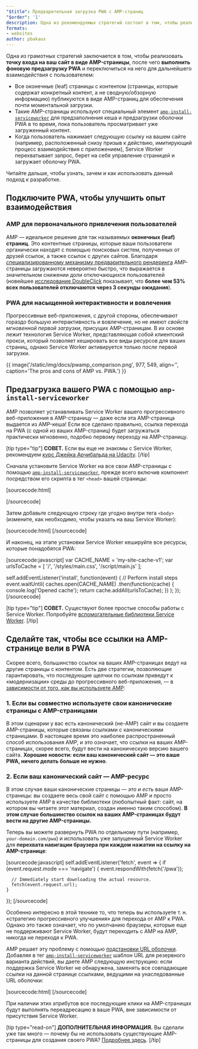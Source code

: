 ```yaml
---
"$title": Предварительная загрузка PWA с AMP-страниц
"$order": '1'
description: Одна из рекомендуемых стратегий состоит в том, чтобы реализовать точку входа на ваш сайт в виде AMP-страницы, после чего выполнить фоновую предзагрузку PWA и переключиться на...
formats:
- websites
author: pbakaus
---
```


Одна из грамотных стратегий заключается в том, чтобы реализовать **точку входа на ваш сайт в виде AMP-страницы**, после чего **выполнить фоновую предзагрузку PWA** и переключиться на него для дальнейшего взаимодействия с пользователем:

- Все оконечные (leaf) страницы с контентом (страницы, которые содержат конкретный контент, а не сводную/обзорную информацию) публикуются в виде AMP-страниц для обеспечения почти моментальной загрузки.
- Такие AMP-страницы используют специальный элемент [`amp-install-serviceworker`](../../../documentation/components/reference/amp-install-serviceworker.md) для предзаполнения кеша и предзагрузки оболочки PWA в то время, пока пользователь просматривает уже загруженный контент.
- Когда пользователь нажимает следующую ссылку на вашем сайте (например, расположенный снизу призыв к действию, имитирующий процесс взаимодействия с приложением), Service Worker перехватывает запрос, берет на себя управление страницей и загружает оболочку PWA.

Читайте дальше, чтобы узнать, зачем и как использовать данный подход к разработке.

## Подключите PWA, чтобы улучшить опыт взаимодействия

### AMP для первоначального привлечения пользователей

AMP — идеальное решение для так называемых **оконечных (leaf) страниц**. Это контентные страницы, которые ваши пользователи органически находят с помощью поисковых систем, полученных от друзей ссылок, а также ссылок с других сайтов. Благодаря [специализированному механизму предварительного рендеринга](../../../about/how-amp-works.html) AMP-страницы загружаются невероятно быстро, что выражается в значительном снижении доли отключающихся пользователей (новейшее [исследование DoubleClick](https://www.doubleclickbygoogle.com/articles/mobile-speed-matters/) показывает, что **более чем 53% всех пользователей отключаются через 3 секунды ожидания**).

### PWA для насыщенной интерактивности и вовлечения

Прогрессивные веб-приложения, с другой стороны, обеспечивают гораздо большую интерактивность и вовлечение, но не имеют *свойств мгновенной первой загрузки*, присущих AMP-страницам. В их основе лежит технология Service Worker, представляющая собой клиентский прокси, который позволяет кешировать все виды ресурсов для ваших страниц, однако Service Worker активируется только *после* первой загрузки.

{{ image('/static/img/docs/pwamp_comparison.png', 977, 549, align='', caption='The pros and cons of AMP vs. PWA.') }}

## Предзагрузка вашего PWA с помощью `amp-install-serviceworker`

AMP позволяет устанавливать Service Worker вашего прогрессивного веб-приложения в AMP-страницу — даже если эта AMP-страница выдается из AMP-кеша! Если все сделано правильно, ссылка перехода на PWA (с одной из ваших AMP-страниц) будет загружаться практически мгновенно, подобно первому переходу на AMP-страницу.

[tip type="tip"] **СОВЕТ.** Если вы еще не знакомы с Service Worker, рекомендуем [курс Джейка Арчибальда на Udacity](https://www.udacity.com/course/offline-web-applications--ud899). [/tip]

Сначала установите Service Worker на все свои AMP-страницы с помощью [`amp-install-serviceworker`](../../../documentation/components/reference/amp-install-serviceworker.md), прежде всего включив компонент посредством его скрипта в тег `<head>` вашей страницы:

[sourcecode:html]
<script async custom-element="amp-install-serviceworker"
  src="https://cdn.ampproject.org/v0/amp-install-serviceworker-0.1.js"></script>
[/sourcecode]

Затем добавьте следующую строку где угодно внутри тега `<body>` (измените, как необходимо, чтобы указать на ваш Service Worker):

[sourcecode:html]
<amp-install-serviceworker
      src="https://www.your-domain.com/serviceworker.js"
      layout="nodisplay">
</amp-install-serviceworker>
[/sourcecode]

И наконец, на этапе установки Service Worker кешируйте все ресурсы, которые понадобятся PWA:

[sourcecode:javascript]
var CACHE_NAME = 'my-site-cache-v1';
var urlsToCache = [
  '/',
  '/styles/main.css',
  '/script/main.js'
];

self.addEventListener('install', function(event) {
  // Perform install steps
  event.waitUntil(
    caches.open(CACHE_NAME)
      .then(function(cache) {
        console.log('Opened cache');
        return cache.addAll(urlsToCache);
      })
  );
});
[/sourcecode]

[tip type="tip"] **СОВЕТ.** Существуют более простые способы работы с Service Worker. Попробуйте [вспомогательные библиотеки Service Worker](https://github.com/GoogleChrome/sw-helpers). [/tip]

## Сделайте так, чтобы все ссылки на AMP-странице вели в PWA

Скорее всего, большинство ссылок на ваших AMP-страницах ведут на другие страницы с контентом. Есть две стратегии, позволяющие гарантировать, что последующие щелчки по ссылкам приведут к «модернизации» среды до прогрессивного веб-приложения, — в [зависимости от того, как вы используете AMP](../../../documentation/guides-and-tutorials/optimize-measure/discovery.md):

### 1. Если вы совместно используете свои канонические страницы с AMP-страницами

В этом сценарии у вас есть канонический (не-AMP) сайт и вы создаете AMP-страницы, которые связаны ссылками с каноническими страницами. В настоящее время это наиболее распространенный способ использования AMP, и это означает, что ссылки на ваших AMP-страницах, скорее всего, будут вести на каноническую версию вашего сайта. **Хорошие новости: если ваш канонический сайт — это ваше PWA, ничего делать больше не нужно**.

### 2. Если ваш канонический сайт — AMP-ресурс

В этом случае ваши канонические страницы — *это и есть* ваши AMP-страницы: вы создаете весь свой сайт с помощью AMP и просто используете AMP в качестве библиотеки (любопытный факт: сайт, на котором вы читаете этот материал, создан именно таким способом). **В этом случае большинство ссылок на ваших AMP-страницах будут вести на другие AMP-страницы.**

Теперь вы можете развернуть PWA по отдельному пути (например, `your-domain.com/pwa`) и использовать уже запущенный Service Worker для **перехвата навигации браузера при каждом нажатии на ссылку на AMP-странице**:

[sourcecode:javascript]
self.addEventListener('fetch', event => {
    if (event.request.mode === 'navigate') {
      event.respondWith(fetch('/pwa'));

      // Immediately start downloading the actual resource.
      fetch(event.request.url);
    }

});
[/sourcecode]

Особенно интересно в этой технике то, что теперь вы используете т. н. «стратегию прогрессивного улучшения» для перехода от AMP к PWA. Однако это также означает, что по умолчанию браузеры, которые еще не поддерживают Service Worker, будут переходить с AMP на AMP, никогда не переходя к PWA.

AMP решает эту проблему с помощью [подстановки URL оболочки](../../../documentation/components/reference/amp-install-serviceworker.md#shell-url-rewrite). Добавляя в тег [`amp-install-serviceworker`](../../../documentation/components/reference/amp-install-serviceworker.md) шаблон URL для резервного варианта действий, вы даете AMP следующую инструкцию: если поддержка Service Worker не обнаружена, заменять все совпадающие ссылки на данной странице ссылками, ведущими на унаследованные URL оболочки:

[sourcecode:html]
<amp-install-serviceworker
      src="https://www.your-domain.com/serviceworker.js"
      layout="nodisplay"
      data-no-service-worker-fallback-url-match=".*"
      data-no-service-worker-fallback-shell-url="https://www.your-domain.com/pwa">
</amp-install-serviceworker>
[/sourcecode]

При наличии этих атрибутов все последующие клики на AMP-страницах будут выполнять переадресацию в ваше PWA, вне зависимости от присутствия Service Worker.

[tip type="read-on"] **ДОПОЛНИТЕЛЬНАЯ ИНФОРМАЦИЯ.** Вы сделали уже так много — почему бы не использовать существующие AMP-страницы для создания своего PWA? [Подробнее здесь](amp-in-pwa.md). [/tip]
